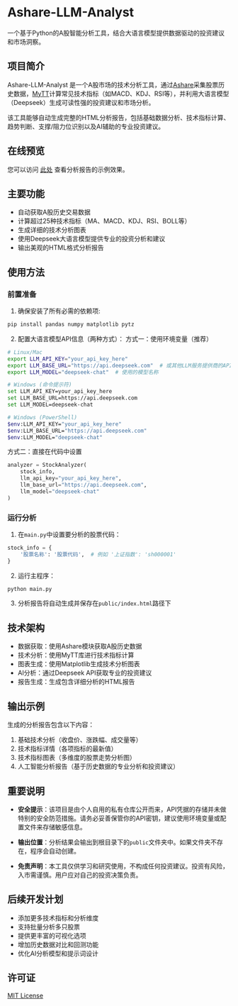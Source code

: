 # Ashare-LLM-Analyst

一个基于Python的A股智能分析工具，结合大语言模型提供数据驱动的投资建议和市场洞察。

## 项目简介

Ashare-LLM-Analyst 是一个A股市场的技术分析工具，通过[Ashare](https://github.com/mpquant/Ashare)采集股票历史数据，[MyTT](https://github.com/mpquant/MyTT)计算常见技术指标（如MACD、KDJ、RSI等），并利用大语言模型（Deepseek）生成可读性强的投资建议和市场分析。

该工具能够自动生成完整的HTML分析报告，包括基础数据分析、技术指标计算、趋势判断、支撑/阻力位识别以及AI辅助的专业投资建议。

## 在线预览

您可以访问 [此处](https://ala.oganneson.com) 查看分析报告的示例效果。

## 主要功能

- 自动获取A股历史交易数据
- 计算超过25种技术指标（MA、MACD、KDJ、RSI、BOLL等）
- 生成详细的技术分析图表
- 使用Deepseek大语言模型提供专业的投资分析和建议
- 输出美观的HTML格式分析报告

## 使用方法

### 前置准备

1. 确保安装了所有必需的依赖项:
```bash
pip install pandas numpy matplotlib pytz
```

2. 配置大语言模型API信息（两种方式）： 方式一：使用环境变量（推荐）
```bash
# Linux/Mac
export LLM_API_KEY="your_api_key_here"
export LLM_BASE_URL="https://api.deepseek.com"  # 或其他LLM服务提供商的API地址
export LLM_MODEL="deepseek-chat"  # 使用的模型名称

# Windows (命令提示符)
set LLM_API_KEY=your_api_key_here
set LLM_BASE_URL=https://api.deepseek.com
set LLM_MODEL=deepseek-chat

# Windows (PowerShell)
$env:LLM_API_KEY="your_api_key_here"
$env:LLM_BASE_URL="https://api.deepseek.com"
$env:LLM_MODEL="deepseek-chat"
```
方式二：直接在代码中设置
```python
analyzer = StockAnalyzer(
    stock_info, 
    llm_api_key="your_api_key_here",
    llm_base_url="https://api.deepseek.com",
    llm_model="deepseek-chat"
)
```

### 运行分析

1. 在`main.py`中设置要分析的股票代码：
```python
stock_info = {
    '股票名称': '股票代码',  # 例如 '上证指数': 'sh000001'
}
```

2. 运行主程序：
```bash
python main.py
```

3. 分析报告将自动生成并保存在`public/index.html`路径下

## 技术架构

- 数据获取：使用Ashare模块获取A股历史数据
- 技术分析：使用MyTT库进行技术指标计算
- 图表生成：使用Matplotlib生成技术分析图表
- AI分析：通过Deepseek API获取专业的投资建议
- 报告生成：生成包含详细分析的HTML报告

## 输出示例

生成的分析报告包含以下内容：

1. 基础技术分析（收盘价、涨跌幅、成交量等）
2. 技术指标详情（各项指标的最新值）
3. 技术指标图表（多维度的股票走势分析图）
4. 人工智能分析报告（基于历史数据的专业分析和投资建议）

## 重要说明

- **安全提示**：该项目是由个人自用的私有仓库公开而来，API凭据的存储并未做特别的安全防范措施。请务必妥善保管你的API密钥，建议使用环境变量或配置文件来存储敏感信息。

- **输出位置**：分析结果会输出到根目录下的`public`文件夹中。如果文件夹不存在，程序会自动创建。

- **免责声明**：本工具仅供学习和研究使用，不构成任何投资建议。投资有风险，入市需谨慎。用户应对自己的投资决策负责。

## 后续开发计划

- 添加更多技术指标和分析维度
- 支持批量分析多只股票
- 提供更丰富的可视化选项
- 增加历史数据对比和回测功能
- 优化AI分析模型和提示词设计

## 许可证

[MIT License](LICENSE)
